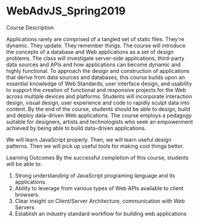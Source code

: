 # WebAdvJS_Spring2019

Course Description 

Applications rarely are comprised of a tangled set of static files. They're dynamic. They
update. They remember things. The course will introduce the concepts of a database and
Web applications as a set of design problems. The class will investigate server-side
applications, third-party data sources and APIs and how applications can become dynamic
and highly functional. To approach the design and construction of applications that derive
from data sources and databases, this course builds upon an essential knowledge of Web
Standards, user interface design, and usability to support the creation of functional and
responsive projects for the Web across multiple devices and platforms. Students will
incorporate interaction design, visual design, user experience and code to rapidly sculpt data
into content. By the end of the course, students should be able to design, build and deploy
data-driven Web applications. The course employs a pedagogy suitable for designers, artists
and technologists who seek an empowerment achieved by being able to build data-driven
applications.

We will learn JavaScript properly. Then, we will learn useful design patterns. Then we will pick
up useful tools for making cool things better. 

Learning Outcomes By the successful completion of this course, students will be able to:
1.	Strong understanding of JavaScript programing language and its applications.
2.	Ability to leverage from various types of Web APIs available to client browsers.
3.	Clear insight on Client/Server Architecture, communication with Web Servers
4.	Establish an industry standard workflow for building web applications

